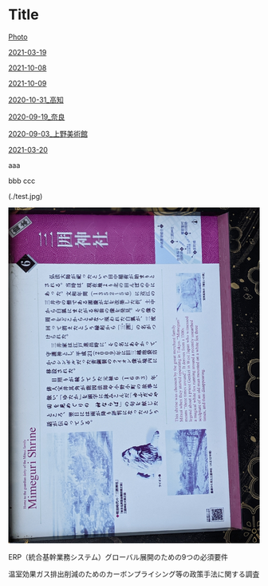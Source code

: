 
# Title
[Photo](Photo)

[2021-03-19](2021-03-19)

[2021-10-08](2021-10-08)

[2021-10-09](2021-10-09)

[2020-10-31_高知](./2020-10-31_高知)

[2020-09-19_奈良](./2020-09-19_奈良)

[2020-09-03_上野美術館](./2020-09-03)


[2021-03-20](./2021-03-20)


aaa

bbb
ccc

(./test.jpg)

![エビフライトライアングル](test.jpg "サンプル")


ERP（統合基幹業務システム）グローバル展開のための9つの必須要件

温室効果ガス排出削減のためのカーボンプライシング等の政策手法に関する調査

